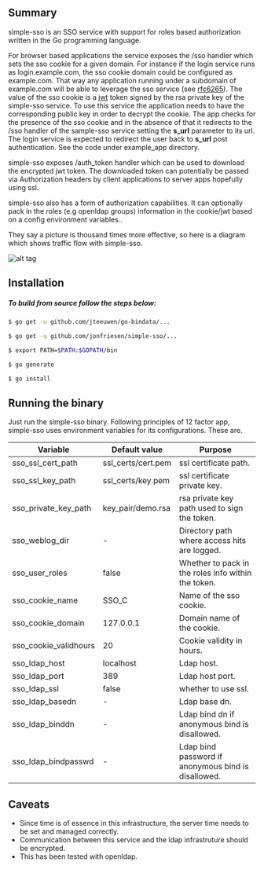 Summary
------------------
simple-sso is an SSO service with support for roles based authorization written in the Go programming language. 

For browser based applications the service exposes the /sso handler which sets the sso cookie for a given domain. For instance if the login service runs as login.example.com, the sso cookie domain could be configured as example.com. That way any application running under a subdomain of example.com will be able to leverage the sso service (see [rfc6265](https://tools.ietf.org/html/rfc6265#page-6)). The value of the sso cookie is a [jwt](https://jwt.io/) token signed by the rsa private key of the simple-sso service. To use this service the application needs to have the corresponding public key in order to decrypt the cookie. The app checks for the presence of the sso cookie and in the absence of that it redirects to the /sso handler of the sample-sso service setting the **s_url** parameter to its url. The login service is expected to redirect the user back to **s_url** post authentication. See the code under example_app directory.

simple-sso exposes /auth_token handler which can be used to download the encrypted jwt token. The downloaded token can potentially be passed via Authorization headers by client applications to server apps hopefully using ssl.

simple-sso also has a form of authorization capabilities. It can optionally pack in the roles (e.g openldap groups) information in the cookie/jwt based on a config environment variables..

They say a picture is thousand times more effective, so here is a diagram which shows traffic flow with simple-sso.

![alt tag](https://docs.google.com/drawings/d/1blQbqjT4lb0nu_lX-WO2OaQPvhg5I2pF0LvPZnQ9ywA/pub?w=960&h=720)

Installation
-------------------
##### To build from source follow the steps below: 

```sh
$ go get -u github.com/jteeuwen/go-bindata/...

$ go get -u github.com/jonfriesen/simple-sso/...

$ export PATH=$PATH:$GOPATH/bin

$ go generate

$ go install
```

Running the binary
-------------------

Just run the simple-sso binary. Following principles of 12 factor app, simple-sso uses environment variables for its configurations. These are.

| Variable      | Default value | Purpose |
|---------------|--------------|------------|
| sso_ssl_cert_path  |  ssl_certs/cert.pem | ssl certificate path. |
| sso_ssl_key_path  |ssl_certs/key.pem   | ssl certificate private key. |
| sso_private_key_path  | key_pair/demo.rsa  | rsa private key path used to sign the token. |
| sso_weblog_dir  |  - | Directory path where access hits are logged. |
| sso_user_roles  | false  | Whether to pack in the roles info within the token. |
| sso_cookie_name  | SSO_C  | Name of the sso cookie. |
| sso_cookie_domain  | 127.0.0.1  | Domain name of the cookie. |
| sso_cookie_validhours  | 20  | Cookie validity in hours. |
| sso_ldap_host  | localhost  | Ldap host. |
| sso_ldap_port  | 389  | Ldap host port. |
| sso_ldap_ssl  | false  | whether to use ssl. |
| sso_ldap_basedn  | - | Ldap base dn. |
| sso_ldap_binddn  | - | Ldap bind dn if anonymous bind is disallowed. |
| sso_ldap_bindpasswd  | - | Ldap bind password if anonymous bind is disallowed. |


Caveats
------------------
* Since time is of essence in this infrastructure, the server time needs to be set and managed correctly.
* Communication between this service and the ldap infrastruture should be encrypted.
* This has been tested with openldap.